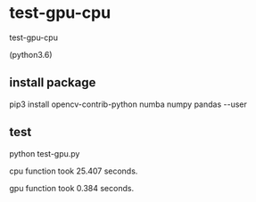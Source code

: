# test-gpu-cpu
test-gpu-cpu

(python3.6)

## install package

pip3 install opencv-contrib-python numba numpy pandas --user

## test

python test-gpu.py

cpu function took 25.407 seconds.

gpu function took 0.384 seconds.

